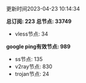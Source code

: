 更新时间2023-04-23 10:14:34

**总订阅: 223**
**总节点: 33749**
- vless节点: 34

**google ping有效节点: 989**
- ss节点: 135
- v2ray节点: 830
- trojan节点: 24

